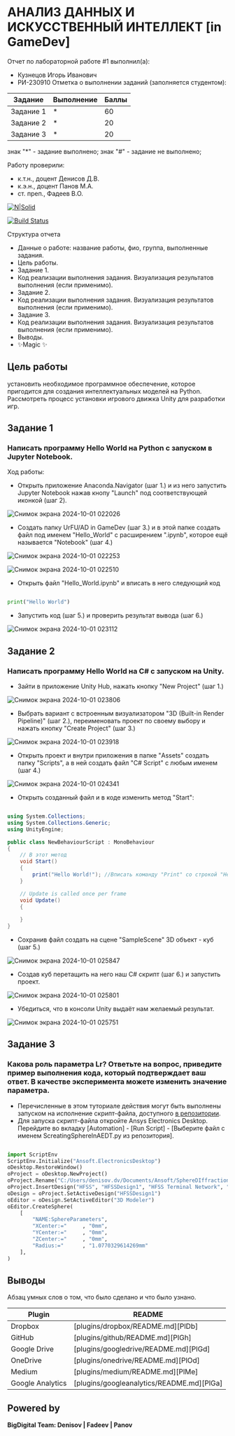 # АНАЛИЗ ДАННЫХ И ИСКУССТВЕННЫЙ ИНТЕЛЛЕКТ [in GameDev]
Отчет по лабораторной работе #1 выполнил(а):
- Кузнецов Игорь Иванович
- РИ-230910
Отметка о выполнении заданий (заполняется студентом):

| Задание | Выполнение | Баллы |
| ------ | ------ | ------ |
| Задание 1 | * | 60 |
| Задание 2 | * | 20 |
| Задание 3 | * | 20 |

знак "*" - задание выполнено; знак "#" - задание не выполнено;

Работу проверили:
- к.т.н., доцент Денисов Д.В.
- к.э.н., доцент Панов М.А.
- ст. преп., Фадеев В.О.

[![N|Solid](https://cldup.com/dTxpPi9lDf.thumb.png)](https://nodesource.com/products/nsolid)

[![Build Status](https://travis-ci.org/joemccann/dillinger.svg?branch=master)](https://travis-ci.org/joemccann/dillinger)

Структура отчета

- Данные о работе: название работы, фио, группа, выполненные задания.
- Цель работы.
- Задание 1.
- Код реализации выполнения задания. Визуализация результатов выполнения (если применимо).
- Задание 2.
- Код реализации выполнения задания. Визуализация результатов выполнения (если применимо).
- Задание 3.
- Код реализации выполнения задания. Визуализация результатов выполнения (если применимо).
- Выводы.
- ✨Magic ✨

## Цель работы
установить необходимое программное обеспечение, которое пригодится для создания интеллектуальных моделей на Python. Рассмотреть процесс установки игрового движка Unity для разработки игр.

## Задание 1
### Написать программу Hello World на Python с запуском в Jupyter Notebook.
Ход работы:
- Открыть приложение Anaconda.Navigator (шаг 1.) и из него запустить Jupyter Notebook нажав кнопу "Launch" под соответствующей иконкой (шаг 2).

![Снимок экрана 2024-10-01 022026](https://github.com/user-attachments/assets/24aa679a-82c1-473d-b103-7b2c7252a2e8)

- Создать папку UrFU/AD in GameDev (шаг 3.) и в этой папке создать файл под именем "Hello_World" с расширением ".ipynb", которое ещё называется "Notebook" (шаг 4.)

![Снимок экрана 2024-10-01 022253](https://github.com/user-attachments/assets/e0d2b979-3fe4-4622-b5b8-698c17d7a4db)

![Снимок экрана 2024-10-01 022510](https://github.com/user-attachments/assets/194dfdd5-32b3-4c58-858b-04557551a322)

- Открыть файл "Hello_World.ipynb" и вписать в него следующий код
```py

print("Hello World")

```

- Запустить код (шаг 5.) и проверить результат вывода (шаг 6.)

![Снимок экрана 2024-10-01 023112](https://github.com/user-attachments/assets/83deb8b2-e2e0-47df-99a2-a721854883cc)

## Задание 2
### Написать программу Hello World на C# с запуском на Unity.

- Зайти в приложение Unity Hub, нажать кнопку "New Project" (шаг 1.)

![Снимок экрана 2024-10-01 023806](https://github.com/user-attachments/assets/420957c8-7e89-429e-bf95-74eeb1791e01)

- Выбрать вариант с встроенным визуализатором "3D (Built-in Render Pipeline)" (шаг 2.), переименовать проект по своему выбору и нажать кнопку "Create Project" (шаг 3.)

![Снимок экрана 2024-10-01 023918](https://github.com/user-attachments/assets/3fcbc606-094c-4f10-909e-3a0aaf2ff88d)

- Открыть проект и внутри приложения в папке "Assets" создать папку "Scripts", а в ней создать файл "C# Script" с любым именем (шаг 4.)

![Снимок экрана 2024-10-01 024341](https://github.com/user-attachments/assets/137038c2-3f19-4bb7-99b6-0118acc35989)

- Открыть созданный файл и в коде изменить метод "Start":

```cs

using System.Collections;
using System.Collections.Generic;
using UnityEngine;

public class NewBehaviourScript : MonoBehaviour
{
    // В этот метод
    void Start()
    {
        print("Hello World!"); //Вписать команду "Print" со строкой "Hello World!"
    }

    // Update is called once per frame
    void Update()
    {
        
    }
}

```
- Сохранив файл создать на сцене "SampleScene" 3D объект - куб (шаг 5.)

![Снимок экрана 2024-10-01 025847](https://github.com/user-attachments/assets/799483f4-b2d0-454a-a1ac-5b493f5ee056)

- Создав куб перетащить на него наш C# скрипт (шаг 6.) и запустить проект.

![Снимок экрана 2024-10-01 025801](https://github.com/user-attachments/assets/f619c7a5-4d8a-4e51-822b-7345b4adcc98)

- Убедиться, что в консоли Unity выдаёт нам желаемый результат.

![Снимок экрана 2024-10-01 025751](https://github.com/user-attachments/assets/4e263a2a-da01-46e6-8c5c-ddb68e3d3d78)


## Задание 3
### Какова роль параметра Lr? Ответьте на вопрос, приведите пример выполнения кода, который подтверждает ваш ответ. В качестве эксперимента можете изменить значение параметра.

- Перечисленные в этом туториале действия могут быть выполнены запуском на исполнение скрипт-файла, доступного [в репозитории](https://github.com/Den1sovDm1triy/hfss-scripting/blob/main/ScreatingSphereInAEDT.py).
- Для запуска скрипт-файла откройте Ansys Electronics Desktop. Перейдите во вкладку [Automation] - [Run Script] - [Выберите файл с именем ScreatingSphereInAEDT.py из репозитория].

```py

import ScriptEnv
ScriptEnv.Initialize("Ansoft.ElectronicsDesktop")
oDesktop.RestoreWindow()
oProject = oDesktop.NewProject()
oProject.Rename("C:/Users/denisov.dv/Documents/Ansoft/SphereDIffraction.aedt", True)
oProject.InsertDesign("HFSS", "HFSSDesign1", "HFSS Terminal Network", "")
oDesign = oProject.SetActiveDesign("HFSSDesign1")
oEditor = oDesign.SetActiveEditor("3D Modeler")
oEditor.CreateSphere(
	[
		"NAME:SphereParameters",
		"XCenter:="		, "0mm",
		"YCenter:="		, "0mm",
		"ZCenter:="		, "0mm",
		"Radius:="		, "1.0770329614269mm"
	], 
)

```

## Выводы

Абзац умных слов о том, что было сделано и что было узнано.

| Plugin | README |
| ------ | ------ |
| Dropbox | [plugins/dropbox/README.md][PlDb] |
| GitHub | [plugins/github/README.md][PlGh] |
| Google Drive | [plugins/googledrive/README.md][PlGd] |
| OneDrive | [plugins/onedrive/README.md][PlOd] |
| Medium | [plugins/medium/README.md][PlMe] |
| Google Analytics | [plugins/googleanalytics/README.md][PlGa] |

## Powered by

**BigDigital Team: Denisov | Fadeev | Panov**
